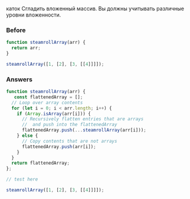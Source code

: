 каток
Сгладить вложенный массив. Вы должны учитывать различные уровни вложенности.
### Before
```javascript
function steamrollArray(arr) {
  return arr;
}

steamrollArray([1, [2], [3, [[4]]]]);
```
### Answers
```javascript
function steamrollArray(arr) {
   const flattenedArray = [];
  // Loop over array contents
  for (let i = 0; i < arr.length; i++) {
    if (Array.isArray(arr[i])) {
      // Recursively flatten entries that are arrays
      //  and push into the flattenedArray
      flattenedArray.push(...steamrollArray(arr[i]));
    } else {
      // Copy contents that are not arrays
      flattenedArray.push(arr[i]);
    }
  }
  return flattenedArray;
};

// test here

steamrollArray([1, [2], [3, [[4]]]]);
```
